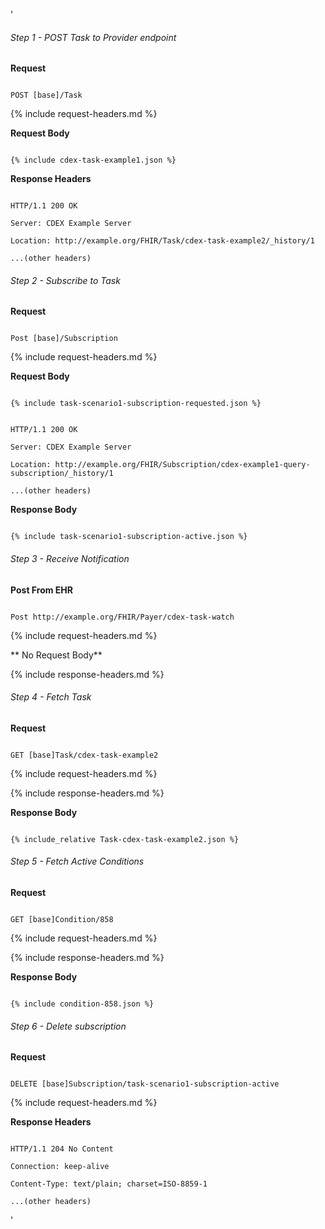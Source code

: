 '

  ###### Step 1 - POST Task to Provider endpoint


  **Request**

  ~~~

  POST [base]/Task

  ~~~


  {% include request-headers.md %}


  **Request Body**


  ~~~

  {% include cdex-task-example1.json %}

  ~~~


  **Response Headers**


  ~~~

  HTTP/1.1 200 OK

  Server: CDEX Example Server

  Location: http://example.org/FHIR/Task/cdex-task-example2/_history/1

  ...(other headers)

  ~~~


  ###### Step 2 - Subscribe to Task


  **Request**

  ~~~

  Post [base]/Subscription

  ~~~


  {% include request-headers.md %}


  **Request Body**


  ~~~

  {% include task-scenario1-subscription-requested.json %}

  ~~~


  ~~~

  HTTP/1.1 200 OK

  Server: CDEX Example Server

  Location: http://example.org/FHIR/Subscription/cdex-example1-query-subscription/_history/1

  ...(other headers)

  ~~~


  **Response Body**


  ~~~

  {% include task-scenario1-subscription-active.json %}

  ~~~


  ###### Step 3 - Receive Notification


  **Post From EHR**

  ~~~

  Post http://example.org/FHIR/Payer/cdex-task-watch

  ~~~

  {% include request-headers.md %}


  ** No Request Body**


  {% include response-headers.md %}


  ###### Step 4 - Fetch Task


  **Request**

  ~~~

  GET [base]Task/cdex-task-example2

  ~~~


  {% include request-headers.md %}


  {% include response-headers.md %}


  **Response Body**


  ~~~

  {% include_relative Task-cdex-task-example2.json %}

  ~~~


  ###### Step 5 - Fetch Active Conditions


  **Request**

  ~~~

  GET [base]Condition/858

  ~~~


  {% include request-headers.md %}


  {% include response-headers.md %}


  **Response Body**


  ~~~

  {% include condition-858.json %}

  ~~~


  ###### Step 6 - Delete subscription


  **Request**

  ~~~

  DELETE [base]Subscription/task-scenario1-subscription-active

  ~~~


  {% include request-headers.md %}


  **Response Headers**


  ~~~

  HTTP/1.1 204 No Content

  Connection: keep-alive

  Content-Type: text/plain; charset=ISO-8859-1

  ...(other headers)

  ~~~

  '
